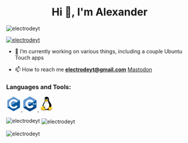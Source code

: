 <h1 align="center">Hi 👋, I'm Alexander</h1>
<p align="left"> <img src="https://komarev.com/ghpvc/?username=electrodeyt&label=Profile%20views&color=0e75b6&style=flat" alt="electrodeyt" /> </p>

<p align="left"> <a href="https://github.com/ryo-ma/github-profile-trophy"><img src="https://github-profile-trophy.vercel.app/?username=electrodeyt" alt="electrodeyt" /></a> </p>

- 🔭 I’m currently working on various things, including a couple Ubuntu Touch apps

- 📫 How to reach me **electrodeyt@gmail.com** <a rel="me" href="https://fosstodon.org/@electrode">Mastodon</a>

<h3 align="left">Languages and Tools:</h3>
<p align="left"> <a href="https://www.cprogramming.com/" target="_blank" rel="noreferrer"> <img src="https://raw.githubusercontent.com/devicons/devicon/master/icons/c/c-original.svg" alt="c" width="40" height="40"/> </a> <a href="https://www.w3schools.com/cpp/" target="_blank" rel="noreferrer"> <img src="https://raw.githubusercontent.com/devicons/devicon/master/icons/cplusplus/cplusplus-original.svg" alt="cplusplus" width="40" height="40"/> </a> <a href="https://www.linux.org/" target="_blank" rel="noreferrer"> <img src="https://raw.githubusercontent.com/devicons/devicon/master/icons/linux/linux-original.svg" alt="linux" width="40" height="40"/> </a> </p>

<p><img align="left" src="https://github-readme-stats.vercel.app/api/top-langs?username=electrodeyt&show_icons=true&locale=en&layout=compact" alt="electrodeyt" /></p>

<p>&nbsp;<img align="center" src="https://github-readme-stats.vercel.app/api?username=electrodeyt&show_icons=true&locale=en" alt="electrodeyt" /></p>

<p><img align="center" src="https://github-readme-streak-stats.herokuapp.com/?user=electrodeyt&" alt="electrodeyt" /></p>


